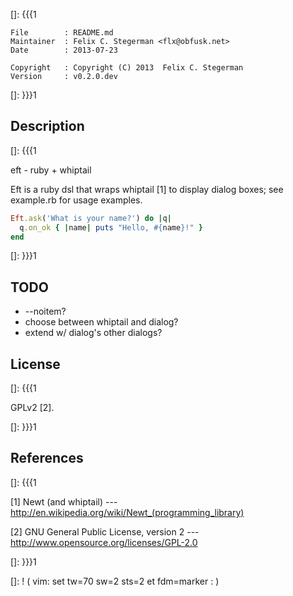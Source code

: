 []: {{{1

    File        : README.md
    Maintainer  : Felix C. Stegerman <flx@obfusk.net>
    Date        : 2013-07-23

    Copyright   : Copyright (C) 2013  Felix C. Stegerman
    Version     : v0.2.0.dev

[]: }}}1

## Description
[]: {{{1

  eft - ruby + whiptail

  Eft is a ruby dsl that wraps whiptail [1] to display dialog boxes;
  see example.rb for usage examples.

```ruby
Eft.ask('What is your name?') do |q|
  q.on_ok { |name| puts "Hello, #{name}!" }
end
```

[]: }}}1

## TODO

  * --noitem?
  * choose between whiptail and dialog?
  * extend w/ dialog's other dialogs?

## License
[]: {{{1

  GPLv2 [2].

[]: }}}1

## References
[]: {{{1

  [1] Newt (and whiptail)
  --- http://en.wikipedia.org/wiki/Newt_(programming_library)

  [2] GNU General Public License, version 2
  --- http://www.opensource.org/licenses/GPL-2.0

[]: }}}1

[]: ! ( vim: set tw=70 sw=2 sts=2 et fdm=marker : )
